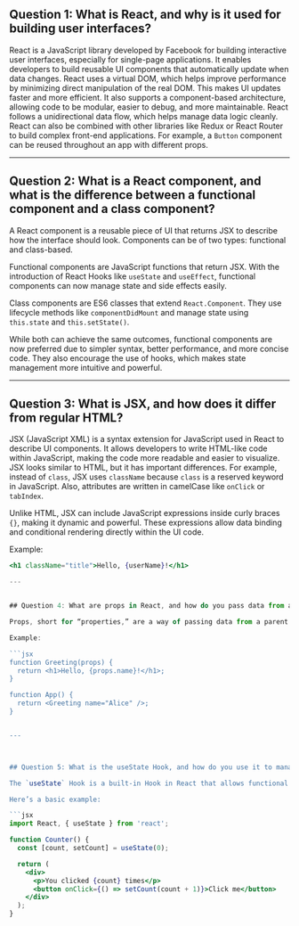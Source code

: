 ## Question 1: What is React, and why is it used for building user interfaces?

React is a JavaScript library developed by Facebook for building interactive user interfaces, especially for single-page applications. It enables developers to build reusable UI components that automatically update when data changes. React uses a virtual DOM, which helps improve performance by minimizing direct manipulation of the real DOM. This makes UI updates faster and more efficient. It also supports a component-based architecture, allowing code to be modular, easier to debug, and more maintainable. React follows a unidirectional data flow, which helps manage data logic cleanly. React can also be combined with other libraries like Redux or React Router to build complex front-end applications. For example, a `Button` component can be reused throughout an app with different props.

---

## Question 2: What is a React component, and what is the difference between a functional component and a class component?

A React component is a reusable piece of UI that returns JSX to describe how the interface should look. Components can be of two types: functional and class-based.

Functional components are JavaScript functions that return JSX. With the introduction of React Hooks like `useState` and `useEffect`, functional components can now manage state and side effects easily.

Class components are ES6 classes that extend `React.Component`. They use lifecycle methods like `componentDidMount` and manage state using `this.state` and `this.setState()`.

While both can achieve the same outcomes, functional components are now preferred due to simpler syntax, better performance, and more concise code. They also encourage the use of hooks, which makes state management more intuitive and powerful.

---

## Question 3: What is JSX, and how does it differ from regular HTML?

JSX (JavaScript XML) is a syntax extension for JavaScript used in React to describe UI components. It allows developers to write HTML-like code within JavaScript, making the code more readable and easier to visualize. JSX looks similar to HTML, but it has important differences. For example, instead of `class`, JSX uses `className` because `class` is a reserved keyword in JavaScript. Also, attributes are written in camelCase like `onClick` or `tabIndex`.

Unlike HTML, JSX can include JavaScript expressions inside curly braces `{}`, making it dynamic and powerful. These expressions allow data binding and conditional rendering directly within the UI code.

Example:

```jsx
<h1 className="title">Hello, {userName}!</h1>

---


## Question 4: What are props in React, and how do you pass data from a parent component to a child component?

Props, short for “properties,” are a way of passing data from a parent component to a child component in React. They help make components dynamic and reusable by allowing different values to be sent into the same component structure. Props are read-only, which means a child component cannot modify them. They are passed as attributes in JSX. This approach helps maintain unidirectional data flow in React, making it easier to manage and debug data handling in an application.

Example:

```jsx
function Greeting(props) {
  return <h1>Hello, {props.name}!</h1>;
}

function App() {
  return <Greeting name="Alice" />;
}


---



## Question 5: What is the useState Hook, and how do you use it to manage state in a functional component?

The `useState` Hook is a built-in Hook in React that allows functional components to have their own state. Earlier, state management was only possible in class components, but with Hooks, functional components became more powerful and easier to use. `useState` takes the initial state value as an argument and returns an array with two elements: the current state and a function to update it.

Here’s a basic example:

```jsx
import React, { useState } from 'react';

function Counter() {
  const [count, setCount] = useState(0);

  return (
    <div>
      <p>You clicked {count} times</p>
      <button onClick={() => setCount(count + 1)}>Click me</button>
    </div>
  );
}
